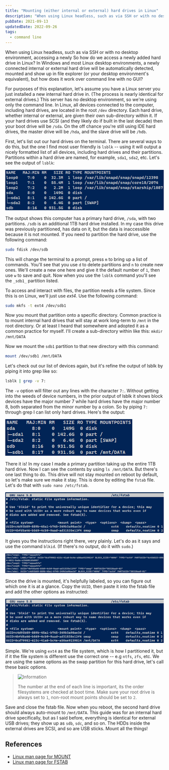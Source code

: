 ```yaml
---
title: "Mounting (either internal or external) hard drives in Linux"
description: "When using Linux headless, such as via SSH or with no desktop environment, accessing a newly installed hard drive (not just external USB drives, but additional internal HDDs too) is not obvious, and most people end up having to Google it. I know I did. So let's have a quick and dirty guide on how."
pubDate: 2021-09-13
updatedDate: 2022-09-26
tags:
  - command line
---
```


When using Linux headless, such as via SSH or with no desktop environment, accessing a newly So how do we access a newly added hard drive in Linux? In Windows and most Linux desktop environments, a newly connected internal or external hard drive will be automatically detected, mounted and show up in file explorer (or your desktop environment's equivalent), but how does it work over command line with no GUI?

For purposes of this explanation, let's assume you have a Linux server you just installed a new internal hard drive in. (The process is nearly identical for external drives.) This server has no desktop environment, so we're using only the command line. In Linux, all devices connected to the computer, including hard drives, are located in the root `/dev` directory. Each hard drive, whether internal or external, are given their own sub-directory within it. If your hard drives use SCSI (and they likely do if built in the last decade) then your boot drive will be `/sda`. On the off chance you're still using IDE hard drives, the master drive will be `/hda`, and the slave drive will be `/hdb`.

First, let's list out our hard drives on the terminal. There are several ways to do this, but the one I find most user friendly is `lsblk` -- using it will output a nicely formatted list of all devices, including hard drives and their partitions. Partitions within a hard drive are named, for example, `sda1`, `sda2`, etc. Let's see the output of `lsblk`:

![Output of lsblk command.](../../img/blog/mount1.png)

The output shows this computer has a primary hard drive, `/sda`, with two partitions. `/sdb` is an additional 1TB hard drive installed. In my case this drive was previously partitioned, has data on it, but the data is inaccessible because it is not mounted. If you need to partition the hard drive, use the following command:

```bash
sudo fdisk /dev/sdb
```

This will change the terminal to a prompt, press `m` to bring up a list of commands. You'll see that you use `d` to delete partitions and `n` to create new ones. We'll create a new one here and give it the default number of `1`, then use `w` to save and quit. Now when you use the `lsblk` command you'll see the `_sdb1_` partition listed.

To access and interact with files, the partition needs a file system. Since this is on Linux, we'll just use <em>ext4</em>. Use the following command:

```bash
sudo mkfs -t ext4 /dev/sdb1
```

Now you mount that partition onto a specific directory. Common practice is to mount internal hard drives that will stay at work long-term to `/mnt` in the root directory. Or at least I heard that somewhere and adopted it as a common practice for myself. I'll create a sub-directory within like this: `mkdir /mnt/DATA`

Now we mount the `sdb1` partition to that new directory with this command:

```bash
mount /dev/sdb1 /mnt/DATA
```

Let's check out our list of devices again, but it's refine the output of lsblk by piping it into grep like so:

```bash
lsblk | grep -v 7:
```

The `-v` option will filter out any lines with the character `7:`. Without getting into the weeds of device numbers, in the prior output of lsblk it shows block devices have the major number 7 while hard drives have the major number 8, both separated from the minor number by a colon. So by piping `7:` through grep I can list only hard drives. Here's the output:

![Output of lsblk with grep.](../../img/blog/mount2.png)

There it is! In my case I made a primary partition taking up the entire 1TB hard drive. Now I can see the contents by using `ls /mnt/DATA`. But there's one last thing to do. This drive will not stay mounted on reboot by default, so let's make sure we make it stay. This is done by editing the `fstab` file. Let's do that with `sudo nano /etc/fstab`.

![Contents of fstab file.](../../img/blog/mount3.png)

It gives you the instructions right there, very plainly. Let's do as it says and use the command `blkid`. (If there's no output, do it with `sudo`.)

![Output of blkid command](../../img/blog/mount4.png)

Since the drive is mounted, it's helpfully labeled, so you can figure out which one it is at a glance. Copy the `UUID`, then paste it into the fstab file and add the other options as instructed:

![Contents of fstab file.](../../img/blog/mount5.png)

Simple. We're using `ext4` as the file system, which is how I partitioned it, but if it the file system is different use the correct one -- e.g `ntfs`, `zfs`, etc. We are using the same options as the swap partition for this hard drive, let's call these basic options.

> <img src="/assets/info.svg" class="info" loading="lazy" decoding="async" alt="Information">
>
> The number at the end of each line is important, its the order filesystems are checked at boot time. Make sure your root drive is always set to `1`, non-root mount points should be set to `2`.

Save and close the fstab file. Now when you reboot, the second hard drive should always auto-mount to `/mnt/DATA`. This guide was for an internal hard drive specifically, but as I said before, everything is identical for external USB drives; they show up as `sdb`, `sdc`, and so on. The HDDs inside the external drives are SCSI, and so are USB sticks. Mount all the things!

## References

- <a href="https://man7.org/linux/man-pages/man2/mount.2.html" target="_blank">Linux man page for MOUNT</a>
- <a href="https://man7.org/linux/man-pages/man5/fstab.5.html" target="_blank">Linux man page for FSTAB</a>

